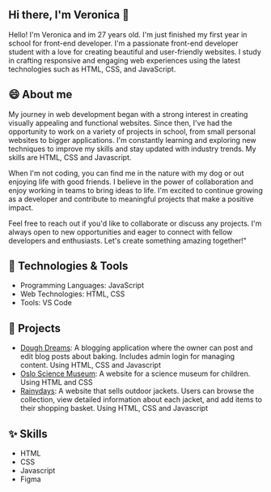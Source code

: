 ## Hi there, I'm Veronica 👋

Hello! I'm Veronica and im 27 years old. I'm just finished my first year in school for front-end developer. I'm a passionate front-end developer student with a love for creating beautiful and user-friendly websites. I study in crafting responsive and engaging web experiences using the latest technologies such as HTML, CSS, and JavaScript.

## 😄 About me
My journey in web development began with a strong interest in creating visually appealing and functional websites. Since then, I've had the opportunity to work on a variety of projects in school, from small personal websites to bigger applications. I'm constantly learning and exploring new techniques to improve my skills and stay updated with industry trends. My skills are HTML, CSS and Javascript.

When I'm not coding, you can find me in the nature with my dog or out enjoying life with good friends. I believe in the power of collaboration and enjoy working in teams to bring ideas to life. I'm excited to continue growing as a developer and contribute to meaningful projects that make a positive impact.

Feel free to reach out if you'd like to collaborate or discuss any projects. I'm always open to new opportunities and eager to connect with fellow developers and enthusiasts. Let's create something amazing together!"

## 🔧 Technologies & Tools
- Programming Languages: JavaScript
- Web Technologies: HTML, CSS
- Tools: VS Code

## 🚀 Projects
- [Dough Dreams](https://github.com/NoroffFEU/FED1-PE1-Asora7.git): A blogging application where the owner can post and edit blog posts about baking. Includes admin login for managing content. Using HTML, CSS and Javascript
- [Oslo Science Museum](https://github.com/Asora7/Semester-project-1.git): A website for a science museum for children. Using HTML and CSS
- [Rainydays](https://github.com/Asora7/rainydays.git): A website that sells outdoor jackets. Users can browse the collection, view detailed information about each jacket, and add items to their shopping basket. Using HTML, CSS and Javascript

## ✨ Skills
- HTML
- CSS
- Javascript
- Figma




<!--
**Asora7/Asora7** is a ✨ _special_ ✨ repository because its `README.md` (this file) appears on your GitHub profile.

Here are some ideas to get you started:

- 🔭 I’m currently working on ...
- 🌱 I’m currently learning ...
- 👯 I’m looking to collaborate on ...
- 🤔 I’m looking for help with ...
- 💬 Ask me about ...
- 📫 How to reach me: ...
- 😄 Pronouns: ...
- ⚡ Fun fact: ...
-->
